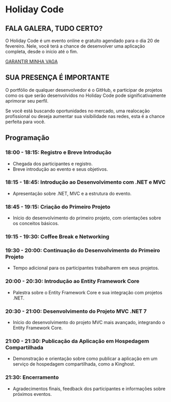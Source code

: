 # Holiday Code
## FALA GALERA, TUDO CERTO?

O Holiday Code é um evento online e gratuito agendado para o dia 20 de fevereiro. Nele, você terá a chance de desenvolver uma aplicação completa, desde o início até o fim.

[GARANTIR MINHA VAGA](https://bit.ly/496PnTh)

## SUA PRESENÇA É IMPORTANTE

O portfólio de qualquer desenvolvedor é o GitHub, e participar de projetos como os que serão desenvolvidos no Holiday Code pode significativamente aprimorar seu perfil. 

Se você está buscando oportunidades no mercado, uma realocação profissional ou deseja aumentar sua visibilidade nas redes, esta é a chance perfeita para você.


## Programação 

### 18:00 - 18:15: Registro e Breve Introdução
- Chegada dos participantes e registro.
- Breve introdução ao evento e seus objetivos.

### 18:15 - 18:45: Introdução ao Desenvolvimento com .NET e MVC
- Apresentação sobre .NET, MVC e a estrutura do evento.

### 18:45 - 19:15: Criação do Primeiro Projeto
- Início do desenvolvimento do primeiro projeto, com orientações sobre os conceitos básicos.

### 19:15 - 19:30: Coffee Break e Networking

### 19:30 - 20:00: Continuação do Desenvolvimento do Primeiro Projeto
- Tempo adicional para os participantes trabalharem em seus projetos.

### 20:00 - 20:30: Introdução ao Entity Framework Core
- Palestra sobre o Entity Framework Core e sua integração com projetos .NET.

### 20:30 - 21:00: Desenvolvimento do Projeto MVC .NET 7
- Início do desenvolvimento do projeto MVC mais avançado, integrando o Entity Framework Core.

### 21:00 - 21:30: Publicação da Aplicação em Hospedagem Compartilhada
- Demonstração e orientação sobre como publicar a aplicação em um serviço de hospedagem compartilhada, como a Kinghost.

### 21:30: Encerramento
- Agradecimentos finais, feedback dos participantes e informações sobre próximos eventos.
